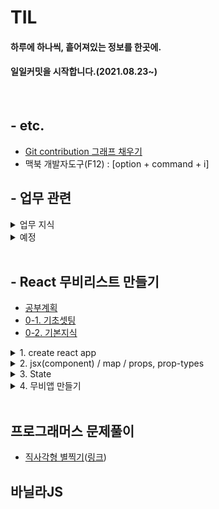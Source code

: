 # TIL

#### 하루에 하나씩, 흩어져있는 정보를 한곳에.
####  일일커밋을 시작합니다.(2021.08.23~)
<br>


<!-- 개괄은 이렇게 사용하기로 합니다. -->
<!-- 
폴더 이름엔 스페이스 공백이 있으면 링크 인식이 안됩니다.
## 대주제
* 폴더 이름
    + 소주제
        - [제목](./폴더이름/경로.md)
        - 쭉쭉 쓰기 
-->

<!-- Git push 메시지 -->
<!--
git add .
git commit -m "커밋메시지"
git push origin
 -->
 
<!-- Git 내용 업데이트 -->
<!--
git pull origin
아무것도 없는 상태에서 연결하는건 git clone이다.
 -->

## - etc.

* [Git contribution 그래프 채우기](./Git_contribution.md)
* 맥북 개발자도구(F12) : [option + command + i]



## - 업무 관련

<details markdown="1">
<summary>업무 지식</summary>

* [DRM이란](./업무지식/DRM.md)
* [poi이란](./업무지식/poi.md)
* [MultiPartRequest](./업무지식/MultiPartRequest.md)
* [MaxPostSize/MaxParameterCount](./업무지식/MaxPostSize.md)
* [MIME타입](./업무지식/MimeType.md)
* [공수산정](./업무지식/공수산정.md)
* [SA인증](./업무지식/SA인증.md)
* [웹접근성](./업무지식/웹접근성.md)

</details>

<details markdown="1">

<summary>예정</summary>

* [컴퓨터 구조](./업무지식/컴퓨터구조.md)
* [SSL](./업무지식/SSL.md)
* [DNS](./업무지식/DNS.md)
* [JSON HAL](./업무지식/JSON_HAL.md)
* [spring-boot](./업무지식/spring-boot.md)
* [DOCTYPE](./업무지식/DOCTYPE.md)
* [e.printStackTrace();](./업무지식/e.printStackTrace();.md)
* [IO](./업무지식/IO.md)

</details>

<br>

## - React 무비리스트 만들기

* [공부계획](./React_MovieList/계획.md)
* [0-1. 기초셋팅](./React_MovieList/셋팅.md)
* [0-2. 기본지식](./React_MovieList/기본지식.md)


<details markdown="1">

<summary>1. create react app</summary>

+ [1. react 실행](./React_MovieList/react_실행.md)
+ [2. github 연동](./React_MovieList/github_연동.md)
+ [3. 실행해보기](./React_MovieList/실행해보기.md)
+ [4. SPA](./React_MovieList/SPA.md)

</details>
<details markdown="1">

<summary>2. jsx(component) / map / props, prop-types</summary>

 + [1. react_component](./React_MovieList/react_component.md)
 + [2. Dynamic_Component](./React_MovieList/Dynamic_Component.md)
 + [3. map_recap](./React_MovieList/map_recap.md)
 + [4. prop-types](./React_MovieList/prop-types.md)
 + [etc. FoodList 예제.js](./React_MovieList/FoodList_App.js)
</details>
<details markdown="1">

<summary>3. State</summary>

+ [1. Class Components](./React_MovieList/Class_Components.md)
+ [2. setState](./React_MovieList/setState.md)
+ [3. life cycle method](./React_MovieList/life_cycle_method.md)
    
</details>
<details markdown="1">

<summary>4. 무비앱 만들기</summary>

+ [1. fetch](./React_MovieList/fetch.md)
+ [2. github.io 연결](./React_MovieList/github_io.md)
+ [etc. MovieList_App.js](./React_MovieList/MovieList_App.js)
+ [etc. MovieList_Movie.js](./React_MovieList/MovieList_Movie.js)
+ [plus.추가강의](./React_MovieList/PlusLecture.md)

</details><br>

## 프로그래머스 문제풀이

 <!-- <details markdown="1"> -->

<!-- <summary>JS Level 1</summary> -->

+ [직사각형 별찍기](./프로그래머스/JS_Level1/직사각형_별찍기.md)([링크](https://programmers.co.kr/learn/courses/30/lessons/12969))


<!-- </details> -->



## 바닐라JS